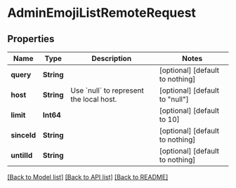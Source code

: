 # AdminEmojiListRemoteRequest


## Properties
Name | Type | Description | Notes
------------ | ------------- | ------------- | -------------
**query** | **String** |  | [optional] [default to nothing]
**host** | **String** | Use &#x60;null&#x60; to represent the local host. | [optional] [default to "null"]
**limit** | **Int64** |  | [optional] [default to 10]
**sinceId** | **String** |  | [optional] [default to nothing]
**untilId** | **String** |  | [optional] [default to nothing]


[[Back to Model list]](../README.md#models) [[Back to API list]](../README.md#api-endpoints) [[Back to README]](../README.md)


